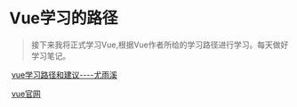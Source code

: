 # Vue学习的路径

> 接下来我将正式学习Vue,根据Vue作者所给的学习路径进行学习。每天做好学习笔记。



​	[vue学习路径和建议----尤雨溪](https://zhuanlan.zhihu.com/p/23134551)

​	[vue官网](https://cn.vuejs.org/v2/guide/)



